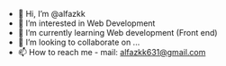 - 👋 Hi, I’m @alfazkk
- 👀 I’m interested in Web Development
- 🌱 I’m currently learning Web development (Front end) 
- 💞️ I’m looking to collaborate on ...
- 📫 How to reach me - mail: alfazkk631@gmail.com

<!---
alfazkk/alfazkk is a ✨ special ✨ repository because its `README.md` (this file) appears on your GitHub profile.
You can click the Preview link to take a look at your changes.
--->

